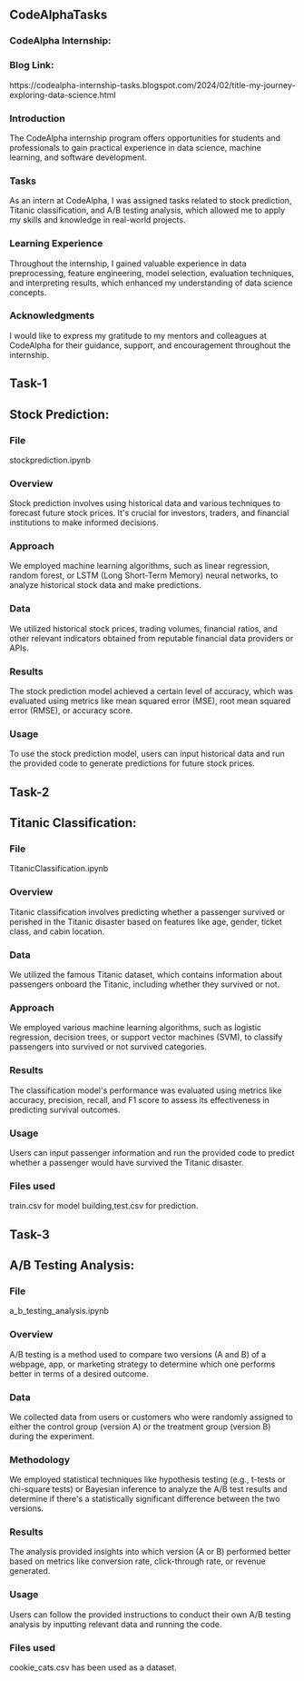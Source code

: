 <h2>CodeAlphaTasks</h2>
<h3>CodeAlpha Internship:</h3>
<h3>Blog Link:</h3>
https://codealpha-internship-tasks.blogspot.com/2024/02/title-my-journey-exploring-data-science.html

<h3>Introduction</h3>
The CodeAlpha internship program offers opportunities for students and professionals to gain practical experience in data science, machine learning, and software development.

<h3>Tasks</h3>
As an intern at CodeAlpha, I was assigned tasks related to stock prediction, Titanic classification, and A/B testing analysis, which allowed me to apply my skills and knowledge in real-world projects.

<h3>Learning Experience</h3>
Throughout the internship, I gained valuable experience in data preprocessing, feature engineering, model selection, evaluation techniques, and interpreting results, which enhanced my understanding of data science concepts.

<h3>Acknowledgments</h3>
I would like to express my gratitude to my mentors and colleagues at CodeAlpha for their guidance, support, and encouragement throughout the internship.

<h2>Task-1</h2>
<h2>Stock Prediction:</h2>

<h3>File</h3>
stockprediction.ipynb

<h3>Overview</h3>
Stock prediction involves using historical data and various techniques to forecast future stock prices. It's crucial for investors, traders, and financial institutions to make informed decisions.

<h3>Approach</h3>
We employed machine learning algorithms, such as linear regression, random forest, or LSTM (Long Short-Term Memory) neural networks, to analyze historical stock data and make predictions.

<h3>Data</h3>
We utilized historical stock prices, trading volumes, financial ratios, and other relevant indicators obtained from reputable financial data providers or APIs.

<h3>Results</h3>
The stock prediction model achieved a certain level of accuracy, which was evaluated using metrics like mean squared error (MSE), root mean squared error (RMSE), or accuracy score.

<h3>Usage</h3>
To use the stock prediction model, users can input historical data and run the provided code to generate predictions for future stock prices.

<h2>Task-2</h2>
<h2>Titanic Classification:</h2>

<h3>File</h3>
TitanicClassification.ipynb

<h3>Overview</h3>
Titanic classification involves predicting whether a passenger survived or perished in the Titanic disaster based on features like age, gender, ticket class, and cabin location.

<h3>Data</h3>
We utilized the famous Titanic dataset, which contains information about passengers onboard the Titanic, including whether they survived or not.

<h3>Approach</h3>
We employed various machine learning algorithms, such as logistic regression, decision trees, or support vector machines (SVM), to classify passengers into survived or not survived categories.

<h3>Results</h3>
The classification model's performance was evaluated using metrics like accuracy, precision, recall, and F1 score to assess its effectiveness in predicting survival outcomes.

<h3>Usage</h3>
Users can input passenger information and run the provided code to predict whether a passenger would have survived the Titanic disaster.

<h3>Files used</h3>
train.csv for model building,test.csv for prediction.

<h2>Task-3</h2>
<h2>A/B Testing Analysis:</h2>

<h3>File</h3>
a_b_testing_analysis.ipynb

<h3>Overview</h3>
A/B testing is a method used to compare two versions (A and B) of a webpage, app, or marketing strategy to determine which one performs better in terms of a desired outcome.

<h3>Data</h3>
We collected data from users or customers who were randomly assigned to either the control group (version A) or the treatment group (version B) during the experiment.

<h3>Methodology</h3>
We employed statistical techniques like hypothesis testing (e.g., t-tests or chi-square tests) or Bayesian inference to analyze the A/B test results and determine if there's a statistically significant difference between the two versions.

<h3>Results</h3>
The analysis provided insights into which version (A or B) performed better based on metrics like conversion rate, click-through rate, or revenue generated.

<h3>Usage</h3>
Users can follow the provided instructions to conduct their own A/B testing analysis by inputting relevant data and running the code.

<h3>Files used</h3>
cookie_cats.csv has been used as a dataset.
